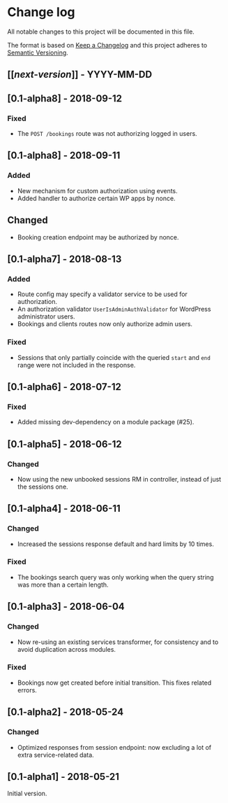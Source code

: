 # Change log
All notable changes to this project will be documented in this file.

The format is based on [Keep a Changelog](http://keepachangelog.com/)
and this project adheres to [Semantic Versioning](http://semver.org/).

## [[*next-version*]] - YYYY-MM-DD

## [0.1-alpha8] - 2018-09-12
### Fixed
- The `POST /bookings` route was not authorizing logged in users.

## [0.1-alpha8] - 2018-09-11
### Added
- New mechanism for custom authorization using events.
- Added handler to authorize certain WP apps by nonce.

## Changed
- Booking creation endpoint may be authorized by nonce.

## [0.1-alpha7] - 2018-08-13
### Added
- Route config may specify a validator service to be used for authorization.
- An authorization validator `UserIsAdminAuthValidator` for WordPress administrator users.
- Bookings and clients routes now only authorize admin users.

### Fixed
- Sessions that only partially coincide with the queried `start` and `end` range were not included in the response.

## [0.1-alpha6] - 2018-07-12
### Fixed
- Added missing dev-dependency on a module package (#25).

## [0.1-alpha5] - 2018-06-12
### Changed
- Now using the new unbooked sessions RM in controller, instead of just the sessions one.

## [0.1-alpha4] - 2018-06-11
### Changed
- Increased the sessions response default and hard limits by 10 times.

### Fixed
- The bookings search query was only working when the query string was more than a certain length.

## [0.1-alpha3] - 2018-06-04
### Changed
- Now re-using an existing services transformer, for consistency and to avoid duplication across modules.

### Fixed
- Bookings now get created before initial transition. This fixes related errors.

## [0.1-alpha2] - 2018-05-24
### Changed
- Optimized responses from session endpoint: now excluding a lot of extra service-related data.

## [0.1-alpha1] - 2018-05-21
Initial version.
